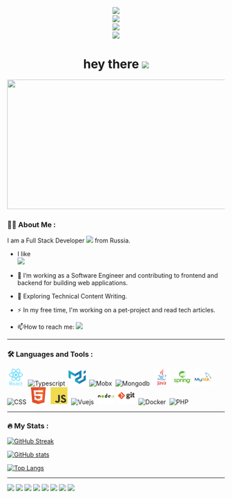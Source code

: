 <div id="header" align="center">
  <img src="https://media.giphy.com/media/SWoSkN6DxTszqIKEqv/giphy.gif" width="200"/>
</div>
<div align="center">
  <img src="https://komarev.com/ghpvc/?username=devmiracle&color=blue&style=for-the-badge" width="160"/>
</div>
<div align="center">
  <a href="https://www.linkedin.com/in/%D0%B0%D0%BB%D0%B5%D0%BA%D1%81%D0%B5%D0%B9-%D0%B1%D1%83%D1%82%D0%BA%D0%BE-873b44252/">
    <img src="https://img.shields.io/badge/LinkedIn-blue?logo=linkedin&logoColor=white&style=for-the-badge"></img>
  </a>
</div>
<div align="center">
  <a href="https://t.me/Miracle_tsx">
    <img src="https://img.shields.io/badge/Telegram-blue?logo=telegram&logoColor=white&style=for-the-badge"></img>
  </a>
</div>


<h1 align="center">
  hey there
  <img src="https://media.giphy.com/media/hvRJCLFzcasrR4ia7z/giphy.gif" width="30px"/>
</h1>
<div align="center">
  <img src="https://media.giphy.com/media/dWesBcTLavkZuG35MI/giphy.gif" width="600" height="300"/>
</div>

### :man_technologist: About Me :

I am a Full Stack Developer <img src="https://media.giphy.com/media/WUlplcMpOCEmTGBtBW/giphy.gif" width="30"> from Russia.

- I like <div>
  <img src="https://media.giphy.com/media/eNAsjO55tPbgaor7ma/giphy.gif" width=40></img>
</div>

- :telescope: I’m working as a Software Engineer and contributing to frontend and backend for building web applications.

- :seedling: Exploring Technical Content Writing.

- :zap: In my free time, I'm working on a pet-project and read tech articles.

- :mailbox:How to reach me: <a href="https://www.linkedin.com/in/%D0%B0%D0%BB%D0%B5%D0%BA%D1%81%D0%B5%D0%B9-%D0%B1%D1%83%D1%82%D0%BA%D0%BE-873b44252/">
  <img src="https://img.shields.io/badge/LinkedIn-blue?logo=linkedin&logoColor=white&style=for-the-badge"></img>
</a>  

---

### :hammer_and_wrench: Languages and Tools :

<div>
  <img src="https://github.com/devicons/devicon/blob/master/icons/react/react-original-wordmark.svg" title="React" alt="React" width="40" height="40"/>&nbsp;
  <img src="https://github.com/devMiracle/devicon/blob/master/icons/typescript/typescript-original.svg" title="Typescript" alt="Typescript" width="40" height="40"/>&nbsp;
  <img src="https://github.com/devicons/devicon/blob/master/icons/materialui/materialui-original.svg" title="Material UI" alt="Material UI" width="40" height="40"/>&nbsp;
  <img src="https://github.com/devMiracle/mobx/blob/main/docs/assets/mobx.png" title="Mobx" alt="Mobx" width="40" height="40"/>&nbsp;
  <img src="https://github.com/devMiracle/devicon/blob/master/icons/mongodb/mongodb-original-wordmark.svg" title="Mongodb" alt="Mongodb" width="40" height="40"/>&nbsp;
  <img src="https://github.com/devicons/devicon/blob/master/icons/java/java-original-wordmark.svg" title="Java" alt="Java" width="40" height="40"/>&nbsp;
  <img src="https://github.com/devicons/devicon/blob/master/icons/spring/spring-original-wordmark.svg" title="Spring" alt="Spring" width="40" height="40"/>&nbsp;
  <img src="https://github.com/devicons/devicon/blob/master/icons/mysql/mysql-original-wordmark.svg" title="MySQL"  alt="MySQL" width="40" height="40"/>&nbsp;
  <img src="https://github.com/devMiracle/devicon/blob/master/icons/css3/css3-original.svg"  title="CSS3" alt="CSS" width="40" height="40"/>&nbsp;
  <img src="https://github.com/devicons/devicon/blob/master/icons/html5/html5-original.svg" title="HTML5" alt="HTML" width="40" height="40"/>&nbsp;
  <img src="https://github.com/devicons/devicon/blob/master/icons/javascript/javascript-original.svg" title="JavaScript" alt="JavaScript" width="40" height="40"/>&nbsp;
  <img src="https://github.com/devMiracle/devicon/blob/master/icons/vuejs/vuejs-original-wordmark.svg" title="Vuejs" alt="Vuejs" width="40" height="40"/>&nbsp;
  <img src="https://github.com/devicons/devicon/blob/master/icons/nodejs/nodejs-original-wordmark.svg" title="NodeJS" alt="NodeJS" width="40" height="40"/>&nbsp;
  <img src="https://github.com/devicons/devicon/blob/master/icons/git/git-original-wordmark.svg" title="Git" alt="Git" width="40" height="40"/>&nbsp;
  <img src="https://github.com/devMiracle/devicon/blob/master/icons/docker/docker-original-wordmark.svg" title="Docker" alt="Docker" width="40" height="40"/>&nbsp;
  <img src="https://github.com/devMiracle/devicon/blob/master/icons/php/php-original.svg" title="PHP" alt="PHP" width="40" height="40"/>&nbsp;
</div>

---

### :fire: My Stats :

[![GitHub Streak](http://github-readme-streak-stats.herokuapp.com?user=devmiracle&theme=darcula)](https://git.io/streak-stats)

[![GitHub stats](https://github-readme-stats.vercel.app/api?username=devmiracle&show_icons=true&theme=darcula)](https://github.com/anuraghazra/github-readme-stats)

[![Top Langs](https://github-readme-stats.vercel.app/api/top-langs/?username=devmiracle&langs_count=8&theme=darcula)](https://github.com/anuraghazra/github-readme-stats)

---

<div>
  <img src="https://media.giphy.com/media/du3J3cXyzhj75IOgvA/giphy.gif" width="100"/>
  <img src="https://media.giphy.com/media/M9gbBd9nbDrOTu1Mqx/giphy.gif" width="100"/>
  <img src="https://media.giphy.com/media/LWJ7cKyiWPCnVyuAhT/giphy.gif" width="100"/>
  <img src="https://media.giphy.com/media/VbnUQpnihPSIgIXuZv/giphy.gif" width="100"/>
  <img src="https://media.giphy.com/media/lJNoBCvQYp7nq/giphy.gif" width="100"/>
  <img src="https://media.giphy.com/media/juSCTzqDAV1Xq/giphy.gif" width="100"/>
  <img src="https://media.giphy.com/media/VbnUQpnihPSIgIXuZv/giphy-downsized.gif" width="100"/>
  <img src="https://media.giphy.com/media/lVk3vhcbd9SzI5KxVw/giphy.gif" width="100"/>
</div>
